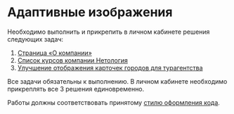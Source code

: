 # Адаптивные изображения

Необходимо выполнить и прикрепить в личном кабинете решения следующих задач:

1. [Страница «О компании»](./about-page/)
2. [Список курсов компании Нетология](./course-list/)
3. [Улучшение отображения карточек городов для турагентства](./travel-agency/)

Все задачи обязательны к выполнению. В личном кабинете необходимо прикреплять все 3 решения единовременно.

Работы должны соответствовать принятому [стилю оформления кода](https://github.com/netology-code/codestyle/tree/master/css).